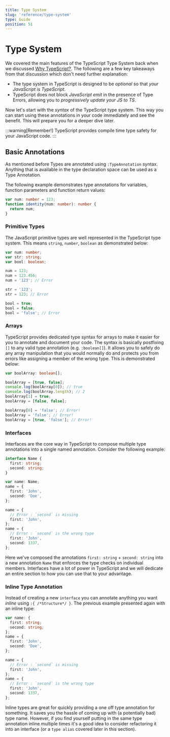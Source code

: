 ```yaml
---
title: Type System
slug: 'reference/type-system'
type: Guide
position: 51
---
```


# Type System

We covered the main features of the TypeScript Type System back when we discussed [Why TypeScript?](../intro). The following are a few key takeaways from that discussion which don't need further explanation:

- The type system in TypeScript is designed to be _optional_ so that _your JavaScript is TypeScript_.
- TypeScript does not block _JavaScript emit_ in the presence of Type Errors, allowing you to _progressively update your JS to TS_.

Now let's start with the _syntax_ of the TypeScript type system. This way you can start using these annotations in your code immediately and see the benefit. This will prepare you for a deeper dive later.

:::warning[Remember!]
TypeScript provides compile time type safety for your JavaScript code.
:::

## Basic Annotations

As mentioned before Types are annotated using `:TypeAnnotation` syntax. Anything that is available in the type declaration space can be used as a Type Annotation.

The following example demonstrates type annotations for variables, function parameters and function return values:

```ts
var num: number = 123;
function identity(num: number): number {
  return num;
}
```

### Primitive Types

The JavaScript primitive types are well represented in the TypeScript type system. This means `string`, `number`, `boolean` as demonstrated below:

```ts
var num: number;
var str: string;
var bool: boolean;

num = 123;
num = 123.456;
num = '123'; // Error

str = '123';
str = 123; // Error

bool = true;
bool = false;
bool = 'false'; // Error
```

### Arrays

TypeScript provides dedicated type syntax for arrays to make it easier for you to annotate and document your code. The syntax is basically postfixing `[]` to any valid type annotation (e.g. `:boolean[]`). It allows you to safely do any array manipulation that you would normally do and protects you from errors like assigning a member of the wrong type. This is demonstrated below:

```ts
var boolArray: boolean[];

boolArray = [true, false];
console.log(boolArray[0]); // true
console.log(boolArray.length); // 2
boolArray[1] = true;
boolArray = [false, false];

boolArray[0] = 'false'; // Error!
boolArray = 'false'; // Error!
boolArray = [true, 'false']; // Error!
```

### Interfaces

Interfaces are the core way in TypeScript to compose multiple type annotations into a single named annotation. Consider the following example:

```ts
interface Name {
  first: string;
  second: string;
}

var name: Name;
name = {
  first: 'John',
  second: 'Doe',
};

name = {
  // Error : `second` is missing
  first: 'John',
};
name = {
  // Error : `second` is the wrong type
  first: 'John',
  second: 1337,
};
```

Here we've composed the annotations `first: string` + `second: string` into a new annotation `Name` that enforces the type checks on individual members. Interfaces have a lot of power in TypeScript and we will dedicate an entire section to how you can use that to your advantage.

### Inline Type Annotation

Instead of creating a new `interface` you can annotate anything you want _inline_ using `:{ /*Structure*/ }`. The previous example presented again with an inline type:

```ts
var name: {
  first: string;
  second: string;
};
name = {
  first: 'John',
  second: 'Doe',
};

name = {
  // Error : `second` is missing
  first: 'John',
};
name = {
  // Error : `second` is the wrong type
  first: 'John',
  second: 1337,
};
```

Inline types are great for quickly providing a one off type annotation for something. It saves you the hassle of coming up with (a potentially bad) type name. However, if you find yourself putting in the same type annotation inline multiple times it's a good idea to consider refactoring it into an interface (or a `type alias` covered later in this section).
